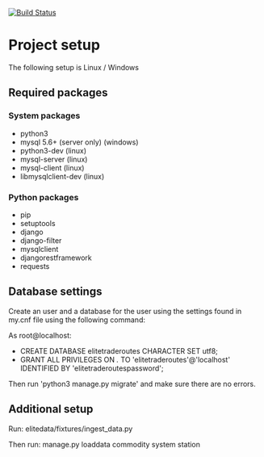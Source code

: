 [![Build Status](https://travis-ci.org/Jingyu-Yao/elitetraderoutes.svg?branch=master)](https://travis-ci.org/Jingyu-Yao/elitetraderoutes)
# Project setup

The following setup is Linux / Windows

## Required packages

### System packages

- python3
- mysql 5.6+ (server only) (windows)
- python3-dev (linux)
- mysql-server (linux)
- mysql-client (linux)
- libmysqlclient-dev (linux)

### Python packages

- pip
- setuptools
- django
- django-filter
- mysqlclient
- djangorestframework
- requests

## Database settings

Create an user and a database for the user using the settings found in my.cnf file using the following command:

As root@localhost:

- CREATE DATABASE elitetraderoutes CHARACTER SET utf8;
- GRANT ALL PRIVILEGES ON *.* TO 'elitetraderoutes'@'localhost' IDENTIFIED BY 'elitetraderoutespassword';

Then run 'python3 manage.py migrate' and make sure there are no errors.

## Additional setup

Run: elitedata/fixtures/ingest_data.py

Then run: manage.py loaddata commodity system station